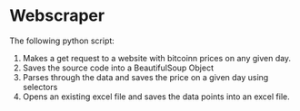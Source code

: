 # Webscraper
The following python script: 
1. Makes a get request to a website with bitcoinn prices on any given day. 
2. Saves the source code into a BeautifulSoup Object
3. Parses through the data and saves the price on a given day using selectors
4. Opens an existing excel file and saves the data points into an excel file. 
